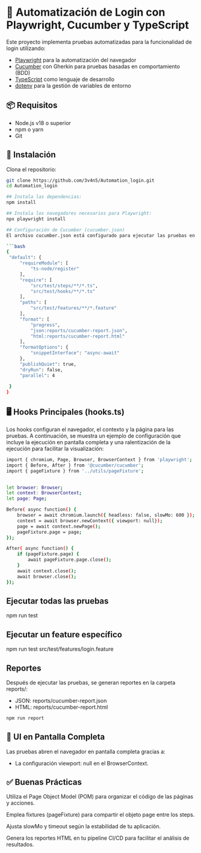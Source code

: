 # 🧪 Automatización de Login con Playwright, Cucumber y TypeScript

Este proyecto implementa pruebas automatizadas para la funcionalidad de login utilizando:

- [Playwright](https://playwright.dev/) para la automatización del navegador
- [Cucumber](https://cucumber.io/) con Gherkin para pruebas basadas en comportamiento (BDD)
- [TypeScript](https://www.typescriptlang.org/) como lenguaje de desarrollo
- [dotenv](https://www.npmjs.com/package/dotenv) para la gestión de variables de entorno

## 📦 Requisitos

- Node.js v18 o superior
- npm o yarn
- Git

## 🚀 Instalación

Clona el repositorio:

   ```bash
   git clone https://github.com/3v4n5/Automation_login.git
   cd Automation_login

## Instala las dependencias:
npm install

## Instala los navegadores necesarios para Playwright:
npx playwright install

## Configuración de Cucumber (cucumber.json)
El archivo cucumber.json está configurado para ejecutar las pruebas en paralelo y generar reportes en formato JSON y HTML:

```bash 
{
    "default": {
        "requireModule": [
            "ts-node/register"
        ],
        "require": [
            "src/test/steps/**/*.ts",
            "src/test/hooks/**/*.ts"
        ],
        "paths": [
            "src/test/features/**/*.feature"
        ],
        "format": [
            "progress",
            "json:reports/cucumber-report.json",
            "html:reports/cucumber-report.html"
        ],
        "formatOptions": {
            "snippetInterface": "async-await"
        },
        "publishQuiet": true,
        "dryRun": false,
        "parallel": 4
        
    }
}
```

## 🖥️ Hooks Principales (hooks.ts)
Los hooks configuran el navegador, el contexto y la página para las pruebas. A continuación, se muestra un ejemplo de configuración que incluye la ejecución en pantalla completa y una ralentización de la ejecución para facilitar la visualización:

```bash
import { chromium, Page, Browser, BrowserContext } from 'playwright';  
import { Before, After } from '@cucumber/cucumber';  
import { pageFixture } from '../utils/pageFixture';
 

let browser: Browser;
let context: BrowserContext;
let page: Page;

Before( async function() {
    browser = await chromium.launch({ headless: false, slowMo: 600 });
    context = await browser.newContext({ viewport: null});
    page = await context.newPage();
    pageFixture.page = page;  
});

After( async function() {
    if (pageFixture.page) {
        await pageFixture.page.close();
    }
    await context.close();
    await browser.close();
});
```
## Ejecutar todas las pruebas
npm run test

## Ejecutar un feature específico
npm run test src/test/features/login.feature

## Reportes
Después de ejecutar las pruebas, se generan reportes en la carpeta reports/:
- JSON: reports/cucumber-report.json
- HTML: reports/cucumber-report.html

```bash
npm run report
```
## 👀 UI en Pantalla Completa

Las pruebas abren el navegador en pantalla completa gracias a:

- La configuración viewport: null en el BrowserContext.

## ✅ Buenas Prácticas

Utiliza el Page Object Model (POM) para organizar el código de las páginas y acciones.

Emplea fixtures (pageFixture) para compartir el objeto page entre los steps.

Ajusta slowMo y timeout según la estabilidad de tu aplicación.

Genera los reportes HTML en tu pipeline CI/CD para facilitar el análisis de resultados.

 




